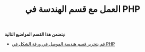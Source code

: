 ﻿---
title: العمل مع قسم الهندسة في PHP
type: docs
weight: 40
url: /ar/java/working-with-geometry-section-in-php/
---
**يتضمن هذا القسم المواضيع التالية:**

- [قم بتحرير قسم هندسة الموصل في ورقة الشكل في PHP](/diagram/ar/java/edit-connector-geometry-section-in-the-shapesheet-in-php/)
